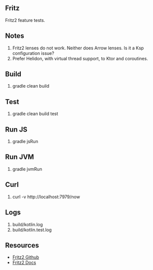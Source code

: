 Fritz
-----
Fritz2 feature tests.

Notes
-----
1. Fritz2 lenses do not work. Neither does Arrow lenses. Is it a Ksp configuration issue?
2. Prefer Helidon, with virtual thread support, to Ktor and coroutines.

Build
-----
1. gradle clean build

Test
----
1. gradle clean build test

Run JS
------
1. gradle jsRun

Run JVM
-------
1. gradle jvmRun

Curl
----
1. curl -v http://localhost:7979/now

Logs
----
1. build/kotlin.log
2. build/kotlin.test.log

Resources
---------
* [Fritz2 Github](https://github.com/jwstegemann/fritz2)
* [Fritz2 Docs](https://www.fritz2.dev/docs/)